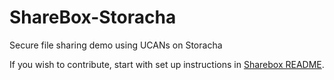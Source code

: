 # ShareBox-Storacha
Secure file sharing demo using UCANs on Storacha

If you wish to contribute, start with set up instructions in [Sharebox README](sharebox/README.md).
